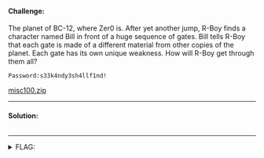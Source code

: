 #### Challenge:

The planet of BC-12, where Zer0 is. After yet another jump, R-Boy finds a character named Bill in front of a huge sequence of gates. Bill tells R-Boy that each gate is made of a different material from other copies of the planet. Each gate has its own unique weakness. How will R-Boy get through them all?

`Password:s33k4ndy3sh4llf1nd!`

[misc100.zip](./misc100.zip ":ignore")

---

#### Solution:

```bash
```

---

<details><summary>FLAG:</summary>

```
{FLG:y0u_4r3_4_v3ry_g00d_pol1c3m4n}
```

</details>

